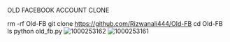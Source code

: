 OLD FACEBOOK ACCOUNT CLONE

rm -rf Old-FB
git clone https://github.com/Rizwanali444/Old-FB
cd Old-FB
ls
python old_fb.py
![1000253162](https://github.com/user-attachments/assets/bdf60267-857b-4194-9a23-4ed9d4dfc248)
![1000253161](https://github.com/user-attachments/assets/d77a9759-2b49-41a6-9de0-2784a2ad253f)
